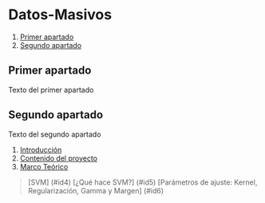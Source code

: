 # Datos-Masivos

1. [Primer apartado](#id1)
2. [Segundo apartado](#id2)
## Primer apartado<a name="id1"></a>
Texto del primer apartado
## Segundo apartado<a name="id2"></a>
Texto del segundo apartado

1. [Introducción](#id1)
2. [Contenido del proyecto](#id2)
3. [Marco Teórico](#id3)
  > [SVM]	(#id4)
  > [¿Qué hace SVM?]	(#id5)
  > [Parámetros de ajuste: Kernel, Regularización, Gamma y Margen] (#id6)
